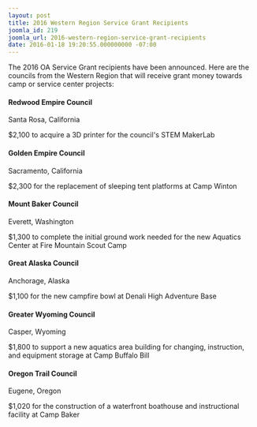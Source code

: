 ```yaml
---
layout: post
title: 2016 Western Region Service Grant Recipients
joomla_id: 219
joomla_url: 2016-western-region-service-grant-recipients
date: 2016-01-18 19:20:55.000000000 -07:00
---
```


The 2016 OA Service Grant recipients have been announced. Here are the councils from the Western Region that will receive grant money towards camp or service center projects:

<!--more-->

#### Redwood Empire Council
Santa Rosa, California

$2,100 to acquire a 3D printer for the council's STEM MakerLab

#### Golden Empire Council
Sacramento, California

$2,300 for the replacement of sleeping tent platforms at Camp Winton

#### Mount Baker Council
Everett, Washington

$1,300 to complete the initial ground work needed for the new Aquatics Center at Fire Mountain Scout Camp

#### Great Alaska Council
Anchorage, Alaska

$1,100 for the new campfire bowl at Denali High Adventure Base

#### Greater Wyoming Council
Casper, Wyoming

$1,800 to support a new aquatics area building for changing, instruction, and equipment storage at Camp Buffalo Bill

#### Oregon Trail Council
Eugene, Oregon

$1,020 for the construction of a waterfront boathouse and instructional facility at Camp Baker